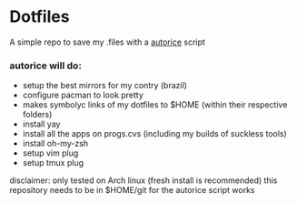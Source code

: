 # Dotfiles

A simple repo to save my .files with a [autorice](https://github.com/stealthHat/.dotfiles/blob/master/install/autorice-deploy) script

### autorice will do:
  * setup the best mirrors for my contry (brazil)
  * configure pacman to look pretty 
  * makes symbolyc links of my dotfiles to $HOME (within their respective folders)
  * install yay
  * install all the apps on progs.cvs (including my builds of suckless tools)
  * install oh-my-zsh 
  * setup vim plug 
  * setup tmux plug 

disclaimer: 
   only tested on Arch linux (fresh install is recommended)
   this repository needs to be in $HOME/git for the autorice script works
